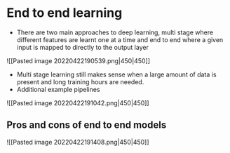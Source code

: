 # End to end learning
- There are two main approaches to deep learning, multi stage where different features are learnt one at a time and end to end where a given input is mapped to directly to the output layer

![[Pasted image 20220422190539.png|450|450]]

- Multi stage learning still makes sense when a large amount of data is present and long training hours are needed.
- Additional example pipelines

![[Pasted image 20220422191042.png|450|450]]

## Pros and cons of end to end models
![[Pasted image 20220422191408.png|450|450]]